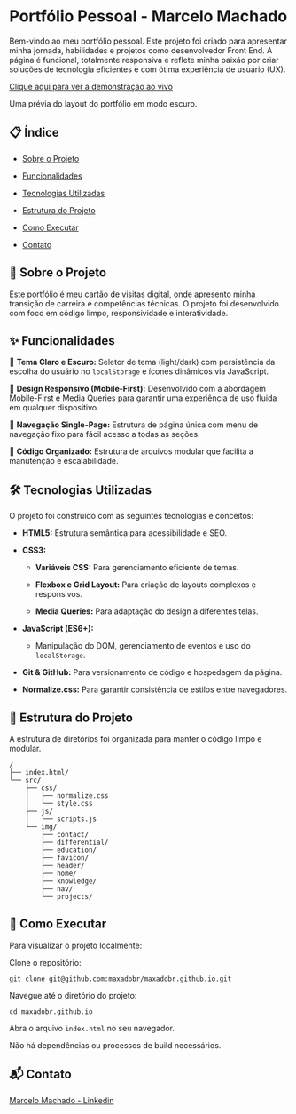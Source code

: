 # Portfólio Pessoal - Marcelo Machado
Bem-vindo ao meu portfólio pessoal. Este projeto foi criado para apresentar minha jornada, habilidades e projetos como desenvolvedor Front End. A página é funcional, totalmente responsiva e reflete minha paixão por criar soluções de tecnologia eficientes e com ótima experiência de usuário (UX).

[Clique aqui para ver a demonstração ao vivo](https://maxadobr.github.io/)

Uma prévia do layout do portfólio em modo escuro.

## 📋 Índice
- [Sobre o Projeto](#-sobre-o-projeto)

- [Funcionalidades](#-funcionalidades)

- [Tecnologias Utilizadas](#️-tecnologias-utilizadas)

- [Estrutura do Projeto](#-estrutura-do-projeto)

- [Como Executar](#-como-executar)

- [Contato](#-contato)

## 🚀 Sobre o Projeto
Este portfólio é meu cartão de visitas digital, onde apresento minha transição de carreira e competências técnicas. O projeto foi desenvolvido com foco em código limpo, responsividade e interatividade.

## ✨ Funcionalidades
🎨 **Tema Claro e Escuro:** Seletor de tema (light/dark) com persistência da escolha do usuário no `localStorage` e ícones dinâmicos via JavaScript.

📱 **Design Responsivo (Mobile-First):** Desenvolvido com a abordagem Mobile-First e Media Queries para garantir uma experiência de uso fluida em qualquer dispositivo.

📄 **Navegação Single-Page:** Estrutura de página única com menu de navegação fixo para fácil acesso a todas as seções.

🧩 **Código Organizado:** Estrutura de arquivos modular que facilita a manutenção e escalabilidade.

## 🛠️ Tecnologias Utilizadas
O projeto foi construído com as seguintes tecnologias e conceitos:

- **HTML5:** Estrutura semântica para acessibilidade e SEO.

- **CSS3:**

    - **Variáveis CSS:** Para gerenciamento eficiente de temas.

    - **Flexbox e Grid Layout:** Para criação de layouts complexos e responsivos.

    - **Media Queries:** Para adaptação do design a diferentes telas.

- **JavaScript (ES6+):**

    - Manipulação do DOM, gerenciamento de eventos e uso do `localStorage`.

- **Git & GitHub:** Para versionamento de código e hospedagem da página.

- **Normalize.css:** Para garantir consistência de estilos entre navegadores.

## 📁 Estrutura do Projeto
A estrutura de diretórios foi organizada para manter o código limpo e modular.

```
/
├── index.html/
└── src/
    ├── css/
    │   ├── normalize.css
    │   └── style.css
    ├── js/
    │   └── scripts.js
    └── img/
        ├── contact/
        ├── differential/
        ├── education/
        ├── favicon/
        ├── header/
        ├── home/
        ├── knowledge/
        ├── nav/
        └── projects/

```

## 🏃 Como Executar
Para visualizar o projeto localmente:

Clone o repositório:

` git clone git@github.com:maxadobr/maxadobr.github.io.git `

Navegue até o diretório do projeto:

` cd maxadobr.github.io `

Abra o arquivo `index.html` no seu navegador.

Não há dependências ou processos de build necessários.

## 📬 Contato
[Marcelo Machado - Linkedin](https://www.linkedin.com/in/maxadobr/)
